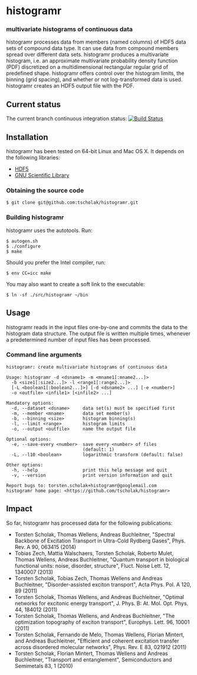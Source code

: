 # histogramr
### multivariate histograms of continuous data
histogramr processes data from members (named columns) of HDF5 data sets of compound data type. It can use data from compound members spread over different data sets. histogramr produces a multivariate histogram, i.e. an approximate multivariate probability density function (PDF) discretized on a multidimensional rectangular regular grid of predefined shape. histogramr offers control over the histogram limits, the binning (grid spacing), and whether or not log-transformed data is used. histogramr creates an HDF5 output file with the PDF.

## Current status
The current branch continuous integration status:
[![Build Status](https://travis-ci.org/tscholak/histogramr.png)](https://travis-ci.org/tscholak/histogramr)

## Installation
histogramr has been tested on 64-bit Linux and Mac OS X. It depends on the following libraries:
* [HDF5](http://www.hdfgroup.org/HDF5/)
* [GNU Scientific Library](https://www.gnu.org/software/gsl/)

### Obtaining the source code
```
$ git clone git@github.com:tscholak/histogramr.git
```

### Building histogramr
histogramr uses the autotools. Run:
```
$ autogen.sh
$ ./configure
$ make
```
Should you prefer the Intel compiler, run:
```
$ env CC=icc make
```
You may also want to create a soft link to the executable:
```
$ ln -sf ./src/histogramr ~/bin
```

## Usage
histogramr reads in the input files one-by-one and commits the data to the histogram data structure. The output file is written multiple times, whenever a predetermined number of input files has been processed.

### Command line arguments
```
histogramr: create multivariate histograms of continuous data

Usage: histogramr -d <dsname1> -m <mname1[:mname2...]>
  -b <size1[:size2...]> -l <range1[:range2...]>
  [-L <boolean1[:boolean2...]>] [-d <dsname2> ...] [-e <number>]
  -o <outfile> <infile1> [<infile2> ...]

Mandatory options:
  -d, --dataset <dsname>     data set(s) must be specified first
  -m, --member <mname>       data set member(s)
  -b, --binning <size>       histogram binning(s)
  -l, --limit <range>        histogram limits
  -o, --output <outfile>     name the output file

Optional options:
  -e, --save-every <number>  save every <number> of files
                             (default: 1)
  -L, --l10 <boolean>        logarithmic transform (default: false)

Other options:
  -h, --help                 print this help message and quit
  -v, --version              print version information and quit

Report bugs to: torsten.scholak+histogramr@googlemail.com
histogramr home page: <https://github.com/tscholak/histogramr>
```

## Impact
So far, histogramr has processed data for the following publications:
* Torsten Scholak, Thomas Wellens, Andreas Buchleitner, "Spectral Backbone of Excitation Transport in Ultra-Cold Rydberg Gases", Phys. Rev. A 90, 063415 (2014)
* Tobias Zech, Mattia Walschaers, Torsten Scholak, Roberto Mulet, Thomas Wellens, Andreas Buchleitner, "Quantum transport in biological functional units: noise, disorder, structure", Fluct. Noise Lett. 12, 1340007 (2013)
* Torsten Scholak, Tobias Zech, Thomas Wellens and Andreas Buchleitner, "Disorder-assisted exciton transport", Acta Phys. Pol. A 120, 89 (2011)
* Torsten Scholak, Thomas Wellens, and Andreas Buchleitner, "Optimal networks for excitonic energy transport", J. Phys. B: At. Mol. Opt. Phys. 44, 184012 (2011)
* Torsten Scholak, Thomas Wellens, and Andreas Buchleitner, "The optimization topography of exciton transport", Europhys. Lett. 96, 10001 (2011)
* Torsten Scholak, Fernando de Melo, Thomas Wellens, Florian Mintert, and Andreas Buchleitner, "Efficient and coherent excitation transfer across disordered molecular networks", Phys. Rev. E 83, 021912 (2011)
* Torsten Scholak, Florian Mintert, Thomas Wellens and Andreas Buchleitner, "Transport and entanglement", Semiconductors and Semimetals 83, 1 (2010)
